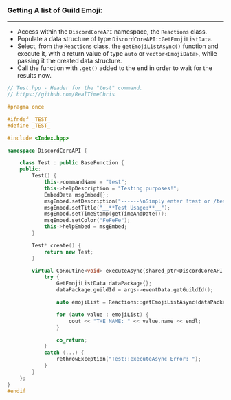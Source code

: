 ### **Getting A list of Guild Emoji:**
---
- Access within the `DiscordCoreAPI` namespace, the `Reactions` class.
- Populate a data structure of type `DiscordCoreAPI::GetEmojiListData`.
- Select, from the `Reactions` class, the `getEmojiListAsync()` function and execute it, with a return value of type `auto` or `vector<EmojiData>`, while passing it the created data structure.
- Call the function with `.get()` added to the end in order to wait for the results now.

```cpp
// Test.hpp - Header for the "test" command.
// https://github.com/RealTimeChris

#pragma once

#ifndef _TEST_
#define _TEST_

#include <Index.hpp>

namespace DiscordCoreAPI {

	class Test : public BaseFunction {
	public:
		Test() {
			this->commandName = "test";
			this->helpDescription = "Testing purposes!";
			EmbedData msgEmbed{};
			msgEmbed.setDescription("------\nSimply enter !test or /test!\n------");
			msgEmbed.setTitle("__**Test Usage:**__");
			msgEmbed.setTimeStamp(getTimeAndDate());
			msgEmbed.setColor("FeFeFe");
			this->helpEmbed = msgEmbed;
		}

		Test* create() {
			return new Test;
		}

		virtual CoRoutine<void> executeAsync(shared_ptr<DiscordCoreAPI::BaseFunctionArguments> args) {
			try {
				GetEmojiListData dataPackage{};
				dataPackage.guildId = args->eventData.getGuildId();

				auto emojiList = Reactions::getEmojiListAsync(dataPackage).get();

				for (auto value : emojiList) {
					cout << "THE NAME: " << value.name << endl;
				}

				co_return;
			}
			catch (...) {
				rethrowException("Test::executeAsync Error: ");
			}
		}
	};
}
#endif
```
